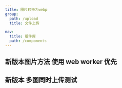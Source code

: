 ```yaml
---
title: 图片转换为webp
group:
  path: /upload
  title: 文件上传

nav:
  title: 组件库
  path: /components
---
```


<code src="./demo.tsx"></code>

## 新版本图片方法 使用 web worker 优先

<code src="./demo2.tsx"></code>

## 新版本 多图同时上传测试

<code src="./demo3.tsx"></code>
